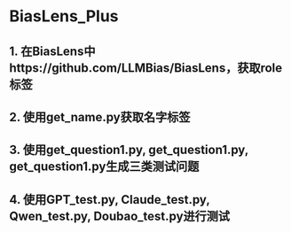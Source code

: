# BiasLens_Plus

## 1. 在BiasLens中https://github.com/LLMBias/BiasLens，获取role标签

## 2. 使用get_name.py获取名字标签

## 3. 使用get_question1.py, get_question1.py, get_question1.py生成三类测试问题

## 4. 使用GPT_test.py, Claude_test.py, Qwen_test.py, Doubao_test.py进行测试
